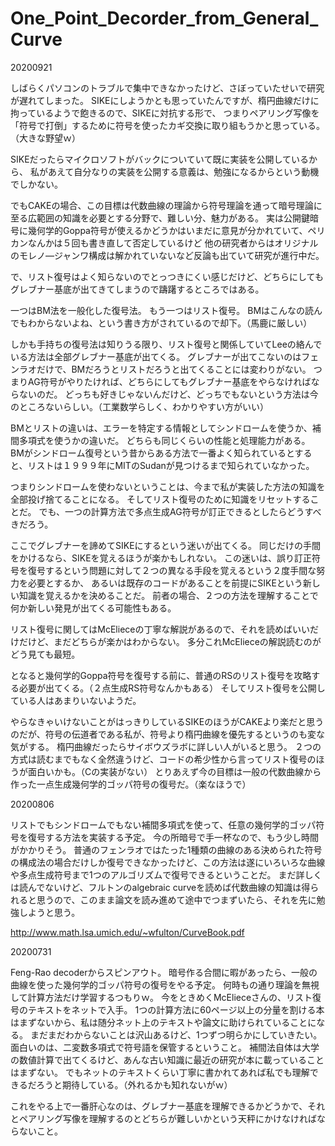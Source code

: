 # One_Point_Decorder_from_General_Curve

20200921

しばらくパソコンのトラブルで集中できなかったけど、さぼっていたせいで研究が遅れてしまった。
SIKEにしようかとも思っていたんですが、楕円曲線だけに拘っているようで飽きるので、SIKEに対抗する形で、
つまりペアリング写像を「符号で打倒」するために符号を使ったカギ交換に取り組もうかと思っている。（大きな野望ｗ）

SIKEだったらマイクロソフトがバックについていて既に実装を公開しているから、
私があえて自分なりの実装を公開する意義は、勉強になるからという動機でしかない。

でもCAKEの場合、この目標は代数曲線の理論から符号理論を通って暗号理論に至る広範囲の知識を必要とする分野で、難しい分、魅力がある。
実は公開鍵暗号に幾何学的Goppa符号が使えるかどうかはいまだに意見が分かれていて、ペリカンなんかは５回も書き直して否定しているけど
他の研究者からはオリジナルのモレノ―ジャンワ構成は解かれていないなど反論も出ていて研究が進行中だ。

で、リスト復号はよく知らないのでとっつきにくい感じだけど、どちらにしてもグレブナー基底が出てきてしまうので躊躇するところではある。

一つはBM法を一般化した復号法。
もう一つはリスト復号。
BMはこんなの読んでもわからないよね、という書き方がされているので却下。（馬鹿に厳しい）

しかも手持ちの復号法は知りうる限り、リスト復号と関係していてLeeの絡んでいる方法は全部グレブナー基底が出てくる。
グレブナーが出てこないのはフェンラオだけで、BMだろうとリストだろうと出てくることには変わりがない。
つまりAG符号がやりたければ、どちらにしてもグレブナー基底をやらなければならないのだ。
どっちも好きじゃないんだけど、どっちでもないという方法は今のところないらしい。（工業数学らしく、わかりやすい方がいい）

BMとリストの違いは、エラーを特定する情報としてシンドロームを使うか、補間多項式を使うかの違いだ。
どちらも同じくらいの性能と処理能力がある。
BMがシンドローム復号という昔からある方法で一番よく知られているとすると、リストは１９９９年にMITのSudanが見つけるまで知られていなかった。

つまりシンドロームを使わないということは、今まで私が実装した方法の知識を全部投げ捨てることになる。
そしてリスト復号のために知識をリセットすることだ。
でも、一つの計算方法で多点生成AG符号が訂正できるとしたらどうすべきだろう。

ここでグレブナーを諦めてSIKEにするという迷いが出てくる。
同じだけの手間をかけるなら、SIKEを覚えるほうが楽かもしれない。
この迷いは、誤り訂正符号を復号するという問題に対して２つの異なる手段を覚えるという２度手間な努力を必要とするか、
あるいは既存のコードがあることを前提にSIKEという新しい知識を覚えるかを決めることだ。
前者の場合、２つの方法を理解することで何か新しい発見が出てくる可能性もある。

リスト復号に関してはMcElieceの丁寧な解説があるので、それを読めばいいだけだけど、まだどちらが楽かはわからない。
多分これMcElieceの解説読むのがどう見ても最短。

となると幾何学的Goppa符号を復号する前に、普通のRSのリスト復号を攻略する必要が出てくる。（２点生成RS符号なんかもある）
そしてリスト復号を公開している人はあまりいないようだ。

やらなきゃいけないことがはっきりしているSIKEのほうがCAKEより楽だと思うのだが、符号の伝道者である私が、符号より楕円曲線を優先するというのも変な気がする。
楕円曲線だったらサイボウズラボに詳しい人がいると思う。
２つの方式は読むまでもなく全然違うけど、コードの希少性から言ってリスト復号のほうが面白いかも。（Cの実装がない）
とりあえず今の目標は一般の代数曲線から作った一点生成幾何学的ゴッパ符号の復号だ。（楽なほうで）


20200806

リストでもシンドロームでもない補間多項式を使って、任意の幾何学的ゴッパ符号を復号する方法を実装する予定。
今の所暗号で手一杯なので、もう少し時間がかかりそう。
普通のフェンラオではたった1種類の曲線のある決められた符号の構成法の場合だけしか復号できなかったけど、この方法は遂にいろいろな曲線や多点生成符号まで1つのアルゴリズムで復号できるということだ。
まだ詳しくは読んでないけど、フルトンのalgebraic curveを読めば代数曲線の知識は得られると思うので、このまま論文を読み進めて途中でつまずいたら、それを先に勉強しようと思う。

http://www.math.lsa.umich.edu/~wfulton/CurveBook.pdf

20200731

Feng-Rao decoderからスピンアウト。
暗号作る合間に暇があったら、一般の曲線を使った幾何学的ゴッパ符号の復号をやる予定。
何時もの通り理論を無視して計算方法だけ学習するつもりｗ。
今をときめくMcElieceさんの、リスト復号のテキストをネットで入手。
1つの計算方法に60ページ以上の分量を割ける本はまずないから、私は随分ネット上のテキストや論文に助けられていることになる。
まだまだわからないことは沢山あるけど、1つずつ明らかにしていきたい。
面白いのは、二変数多項式で符号語を保管するということ。
補間法自体は大学の数値計算で出てくるけど、あんな古い知識に最近の研究が本に載っていることはまずない。
でもネットのテキストくらい丁寧に書かれてあれば私でも理解できるだろうと期待している。（外れるかも知れないがｗ）

これをやる上で一番肝心なのは、グレブナー基底を理解できるかどうかで、それとペアリング写像を理解するのとどちらが難しいかという天秤にかけなければならないこと。


